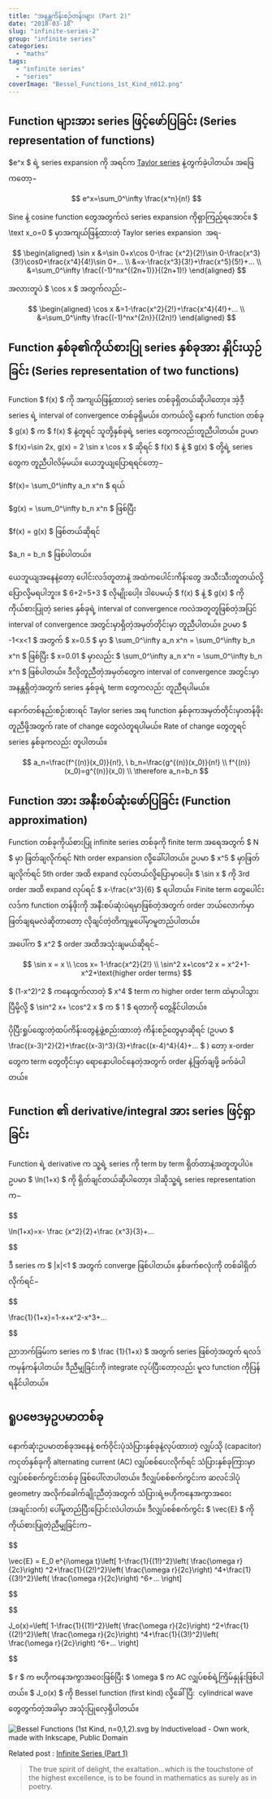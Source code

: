 ```yaml
---
title: "အနန္တကိန်းစဉ်တန်းများ (Part 2)"
date: "2018-03-18"
slug: "infinite-series-2"
group: "infinite series"
categories:
  - "maths"
tags:
  - "infinite series"
  - "series"
coverImage: "Bessel_Functions_1st_Kind_n012.png"
---
```


## Function များအား series ဖြင့်ဖော်ပြခြင်း (Series representation of functions)

$e^x $ ရဲ့ series expansion ကို အရင်က [Taylor series](http://theinlinaung.com/taylor-series/) နဲ့တွက်ခဲ့ပါတယ်။ အဖြေကတော့−

$$
e^x=\sum_0^\infty \frac{x^n}{n!}
$$

Sine နဲ့ cosine function တွေအတွက်လဲ series expansion ကိုရှာကြည့်ရအောင်။ $ \text x_o=0 $ မှာအကျယ်ဖြန့်ထားတဲ့ Taylor series expansion  အရ-

$$
\begin{aligned}
\sin x &=\sin 0+x\cos 0-\frac {x^2}{2!}\sin 0-\frac{x^3}{3!}\cos0+\frac{x^4}{4!}\sin 0+...
\\
&=x-\frac{x^3}{3!}+\frac{x^5}{5!}+...
\\
&=\sum_0^\infty \frac{(-1)^nx^{(2n+1)}}{(2n+1)!}
\end{aligned}
$$

အလားတူပဲ $ \cos x $ အတွက်လည်း−

$$
\begin{aligned}
\cos x &=1-\frac{x^2}{2!}+\frac{x^4}{4!}+...
\\
&=\sum_0^\infty \frac{(-1)^nx^{2n}}{(2n)!}
\end{aligned}
$$

## Function နှစ်ခု၏ကိုယ်စားပြု series နှစ်ခုအား နှိုင်းယှဉ်ခြင်း (Series representation of two functions)

Function $ f(x) $ ကို အကျယ်ဖြန့်ထားတဲ့ series တစ်ခုရှိတယ်ဆိုပါတော့။ အဲ့ဒီ့ series ရဲ့ interval of convergence တစ်ခုရှိမယ်။ တကယ်လို့ နောက် function တစ်ခု $ g(x) $ က $ f(x) $ နဲ့တူရင် သူတို့နှစ်ခုရဲ့ series တွေကလည်းတူညီပါတယ်။ ဥပမာ $ f(x)=\sin 2x, g(x) = 2 \sin x \cos x $ ဆိုရင် $ f(x) $ နဲ့ $ g(x) $ တို့ရဲ့ series တွေက တူညီပါလိမ့်မယ်။ ယေဘူယျပြောရရင်တော့−

$f(x)= \sum_0^\infty a_n x^n $ ရယ်

$g(x) = \sum_0^\infty b_n x^n $ ဖြစ်ပြီး

$f(x) = g(x) $ ဖြစ်တယ်ဆိုရင်

$a_n = b_n $ ဖြစ်ပါတယ်။

ယေဘူယျအနေနဲ့တော့ ပေါင်းလဒ်တူတာနဲ့ အထဲကပေါင်းကိန်းတွေ အသီးသီးတူတယ်လို့ပြောလို့မရပါဘူး။ $ 6+2=5+3 $ လိုမျိုးပေါ့။ ဒါပေမယ့် $ f(x) $ နဲ့ $ g(x) $ ကိုကိုယ်စားပြုတဲ့ series နှစ်ခုရဲ့ interval of convergence ကလဲအတူတူဖြစ်တဲ့အပြင် interval of convergence အတွင်းမှာရှိတဲ့အမှတ်တိုင်းမှာ တူညီပါတယ်။ ဥပမာ $ -1<x<1 $ အတွက် $ x=0.5 $ မှာ $ \sum_0^\infty a_n x^n = \sum_0^\infty b_n x^n $ ဖြစ်ပြီး $ x=0.01 $ မှာလည်း $ \sum_0^\infty a_n x^n = \sum_0^\infty b_n x^n $ ဖြစ်ပါတယ်။ ဒီလိုတူညီတဲ့အမှတ်တွေက interval of convergence အတွင်းမှာ အနန္တရှိတဲ့အတွက် series နှစ်ခုရဲ့ term တွေကလည်း တူညီရပါမယ်။

နောက်တစ်နည်းစဉ်းစားရင် Taylor series အရ function နှစ်ခုကအမှတ်တိုင်းမှာတန်ဖိုးတူညီဖို့အတွက် rate of change တွေလဲတူရပါမယ်။ Rate of change တွေတူရင် series နှစ်ခုကလည်း တူပါတယ်။

$$
a_n=\frac{f^{(n)}(x_0)}{n!}, \ b_n=\frac{g^{(n)}(x_0)}{n!}
\\
f^{(n)}(x_0)=g^{(n)}(x_0)
\\
\therefore a_n=b_n
$$

## Function အား အနီးစပ်ဆုံးဖော်ပြခြင်း (Function approximation)

Function တစ်ခုကိုယ်စားပြု infinite series တစ်ခုကို finite term အရေအတွက် $ N $ မှာ ဖြတ်ချလိုက်ရင် Nth order expansion လို့ခေါ်ပါတယ်။ ဥပမာ $ x^5 $ မှာဖြတ်ချလိုက်ရင် 5th order အထိ expand လုပ်တယ်လို့ပြောမှာပေါ့။ $ \sin x $ ကို 3rd order အထိ expand လုပ်ရင် $ x-\frac{x^3}{6} $ ရပါတယ်။ Finite term တွေပေါင်းလဒ်က function တန်ဖိုးကို အနီးစပ်ဆုံးပဲရမှာဖြစ်တဲ့အတွက် order ဘယ်လောက်မှာဖြတ်ချရမလဲဆိုတာတော့ လိုချင်တဲ့တိကျမှုပေါ်မှာမူတည်ပါတယ်။

အပေါ်က $ x^2 $ order အထိအသုံးချမယ်ဆိုရင်−

$$
 \sin x = x
\\
 \cos x= 1-\frac{x^2}{2!}
\\
 \sin^2 x+\cos^2 x = x^2+1-x^2+\text{higher order terms}
$$

$ (1-x^2)^2 $ ကနေထွက်လာတဲ့ $ x^4 $ term က higher order term ထဲမှာပါသွားပြီမို့လို့ $ \sin^2 x+ \cos^2 x $ က $ 1 $ ရတာကို တွေ့နိုင်ပါတယ်။

ပိုပြီးရှုပ်ထွေးတဲ့ထပ်ကိန်းတွေနဲ့ဖွဲ့စည်းထားတဲ့ ကိန်းစဉ်တွေမှာဆိုရင် (ဥပမာ $ \frac{(x-3)^2}{2}+\frac{(x-3)^3}{3}+\frac{(x-4)^4}{4}+... $ ) တော့ x-order တွေက term တွေတိုင်းမှာ ရောနှောပါဝင်နေတဲ့အတွက် order နဲ့ဖြတ်ချဖို့ ခက်ခဲပါတယ်။

## Function ၏ derivative/integral အား series ဖြင့်ရှာခြင်း

Function ရဲ့ derivative က သူ့ရဲ့ series ကို term by term ရှိတ်တာနဲ့အတူတူပါပဲ။ ဥပမာ $ \ln(1+x) $ ကို ရှိတ်ချင်တယ်ဆိုပါတော့။ ဒါဆိုသူ့ရဲ့ series representation က−

$$

\ln(1+x)=x- \frac {x^2}{2}+\frac {x^3}{3}+...


$$

ဒီ series က $ |x|<1 $ အတွက် converge ဖြစ်ပါတယ်။ နှစ်ဖက်စလုံးကို တစ်ခါရှိတ်လိုက်ရင်−

$$

\frac{1}{1+x}=1-x+x^2-x^3+...


$$

ညာဘက်ခြမ်းက series က $ \frac {1}{1+x} $ အတွက် series ဖြစ်တဲ့အတွက် ရလဒ်ကမှန်ကန်ပါတယ်။ ဒီညီမျှခြင်းကို integrate လုပ်ပြီးတော့လည်း မူလ function ကိုပြန်ရနိုင်ပါတယ်။

## ရူပဗေဒမှဥပမာတစ်ခု

နောက်ဆုံးဥပမာတစ်ခုအနေနဲ့ စက်ဝိုင်းပုံသံပြားနှစ်ခုနဲ့လုပ်ထားတဲ့ လျှပ်သို (capacitor) ကငုတ်နှစ်ခုကို alternating current (AC) လျှပ်စစ်ပေးလိုက်ရင် သံပြားနှစ်ခုကြားမှာ လျှပ်စစ်စက်ကွင်းတစ်ခု ဖြစ်ပေါ်လာပါတယ်။ ဒီလျှပ်စစ်စက်ကွင်းက ဆလင်ဒါပုံ geometry အလိုက်ခေါက်ချိုးညီတဲ့အတွက် သံပြားရဲ့ဗဟိုကနေအကွာအဝေး (အချင်းဝက်) ပေါ်မူတည်ပြီးပြောင်းလဲပါတယ်။ ဒီလျှပ်စစ်စက်ကွင်း $ \vec{E} $ ကို ကိုယ်စားပြုတဲ့ညီမျှခြင်းက−

$$

\vec{E} = E_0 e^{i\omega t}\left[ 1-\frac{1}{(1!)^2}\left( \frac{\omega r}{2c}\right) ^2+\frac{1}{(2!)^2}\left( \frac{\omega r}{2c}\right) ^4+\frac{1}{(3!)^2}\left( \frac{\omega r}{2c}\right) ^6+... \right]


$$

$$

J_o(x)=\left[ 1-\frac{1}{(1!)^2}\left( \frac{\omega r}{2c}\right) ^2+\frac{1}{(2!)^2}\left( \frac{\omega r}{2c}\right) ^4+\frac{1}{(3!)^2}\left( \frac{\omega r}{2c}\right) ^6+... \right]


$$

$ r $ က ဗဟိုကနေအကွာအဝေးဖြစ်ပြီး $ \omega $ က AC လျှပ်စစ်ရဲ့ကြိမ်နှုန်းဖြစ်ပါတယ်။ $ J_o(x) $ ကို Bessel function (first kind) လို့ခေါ်ပြီ:  cylindrical wave တွေတွက်တဲ့အခါမှာ အသုံးပြုလေ့ရှိပါတယ်။

![Bessel Functions (1st Kind, n=0,1,2).svg  
by [Inductiveload](https://commons.wikimedia.org/wiki/User:Inductiveload "User:Inductiveload") - Own work, made with Inkscape, Public Domain](https://upload.wikimedia.org/wikipedia/commons/5/5d/Bessel_Functions_%281st_Kind%2C_n%3D0%2C1%2C2%29.svg)

Related post : [Infinite Series (Part 1)](http://theinlinaung.com/infinite-series/)

<Blockquote author="Bertrand Russell">
The true spirit of delight, the exaltation...which is the touchstone of the highest excellence, is to be found in mathematics as surely as in poetry.
</Blockquote>
